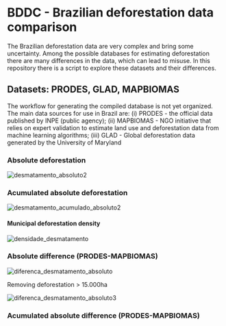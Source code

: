 # BDDC - Brazilian deforestation data comparison

The Brazilian deforestation data are very complex and bring some uncertainty. Among the possible databases for estimating deforestation there are many differences in the data, which can lead to misuse.
In this repository there is a script to explore these datasets and their differences.

## Datasets: PRODES, GLAD, MAPBIOMAS

The workflow for generating the compiled database is not yet organized. 
The main data sources for use in Brazil are: (i) PRODES - the official data published by INPE (public agency); (ii) MAPBIOMAS - NGO initiative that relies on expert validation to estimate land use and deforestation data from machine learning algorithms; (iii) GLAD - Global deforestation data generated by the University of Maryland

### Absolute deforestation

![desmatamento_absoluto2](https://user-images.githubusercontent.com/30662095/166008289-d2c45dee-ddff-4de1-bef6-fe04ba24fd1b.png)



### Acumulated absolute deforestation

![desmatamento_acumulado_absoluto2](https://user-images.githubusercontent.com/30662095/166008319-00f9787f-c9b5-4acd-9fcb-36f96771d44f.png)

#### Municipal deforestation density

![densidade_desmatamento](https://user-images.githubusercontent.com/30662095/166008267-717486f0-91eb-4747-b819-b413b48088bc.png)

### Absolute difference (PRODES-MAPBIOMAS)

![diferenca_desmatamento_absoluto](https://user-images.githubusercontent.com/30662095/166008337-10b8e07d-ec55-40ac-bd26-fe58c197ed59.png)

Removing deforestation > 15.000ha

![diferenca_desmatamento_absoluto3](https://user-images.githubusercontent.com/30662095/166008348-4706cc5c-270c-4e3a-8376-aa0eda0f962c.png)

### Acumulated absolute difference (PRODES-MAPBIOMAS)  




